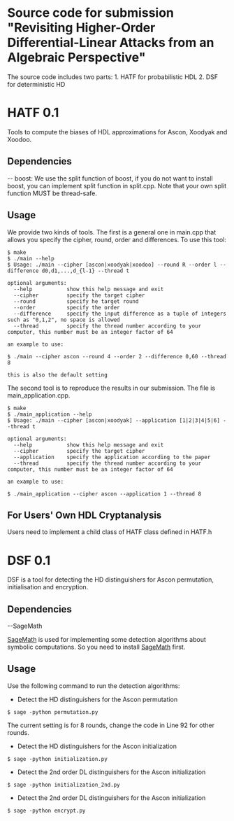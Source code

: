 # Source code for submission "Revisiting Higher-Order Differential-Linear Attacks from an Algebraic Perspective"

The source code includes two parts: 1. HATF for probabilistic HDL 2. DSF for deterministic HD

# HATF 0.1

Tools to compute the biases of HDL approximations for Ascon, Xoodyak and Xoodoo.

## Dependencies

-- boost: We use the split function of boost, if you do not want to install boost, you can implement split function in split.cpp. Note that your own split function MUST be thread-safe. 

## Usage

We provide two kinds of tools. The first is a general one in main.cpp that allows you specify the cipher, round, order and differences. To use this tool:

```
$ make 
$ ./main --help
$ Usage: ./main --cipher [ascon|xoodyak|xoodoo] --round R --order l --difference d0,d1,...,d_{l-1} --thread t

optional arguments:
  --help           show this help message and exit
  --cipher         specify the target cipher
  --round          specify he target round
  --order          specify the order 
  --difference     specify the input difference as a tuple of integers such as "0,1,2", no space is allowed 
  --thread         specify the thread number according to your computer, this number must be an integer factor of 64

an example to use:

$ ./main --cipher ascon --round 4 --order 2 --difference 0,60 --thread 8

this is also the default setting
```

The second tool is to reproduce the results in our submission. The file is main_application.cpp.

```
$ make
$ ./main_application --help
$ Usage: ./main --cipher [ascon|xoodyak] --application [1|2|3|4|5|6] --thread t

optional arguments:
  --help           show this help message and exit
  --cipher         specify the target cipher
  --application    specify the application according to the paper
  --thread         specify the thread number according to your computer, this number must be an integer factor of 64

an example to use:

$ ./main_application --cipher ascon --application 1 --thread 8
```

## For Users' Own HDL Cryptanalysis 

Users need to implement a child class of HATF class defined in HATF.h

# DSF 0.1

DSF is a tool for detecting the HD distinguishers for Ascon permutation, initialisation and encryption. 

## Dependencies

--SageMath

[SageMath](https://www.sagemath.org) is used for implementing some detection algorithms about symbolic computations. So you need to install [SageMath](https://www.sagemath.org) first. 
## Usage

Use the following command to run the detection algorithms:

* Detect the HD distinguishers for the Ascon permutation

```
$ sage -python permutation.py
```

The current setting is for 8 rounds, change the code in Line 92 for other rounds.

* Detect the HD distinguishers for the Ascon initialization

```
$ sage -python initialization.py
```


* Detect the 2nd order DL distinguishers for the Ascon initialization

```
$ sage -python initialization_2nd.py
```

* Detect the 2nd order DL distinguishers for the Ascon initialization

```
$ sage -python encrypt.py
```






